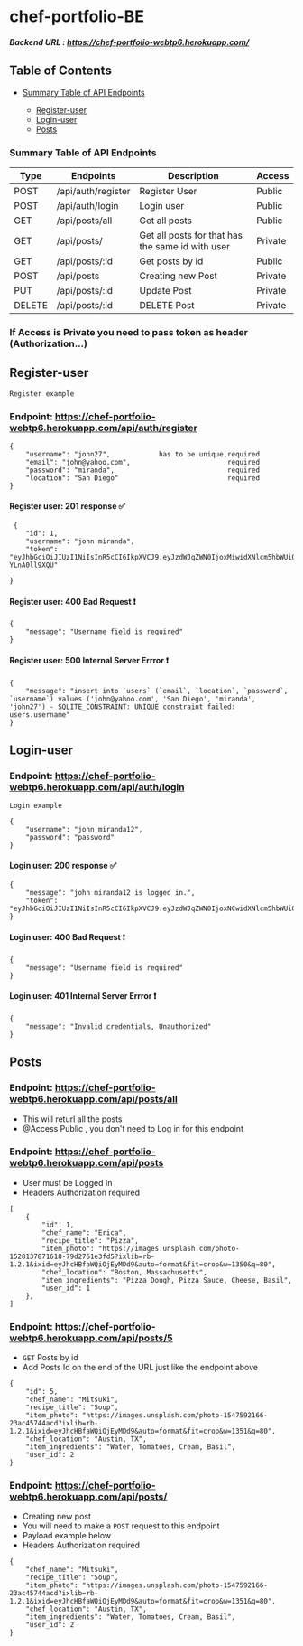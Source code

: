 # chef-portfolio-BE

##### Backend URL : https://chef-portfolio-webtp6.herokuapp.com/

## Table of Contents

- [Summary Table of API Endpoints](#summary-table-of-api-endpoints)

  - [Register-user](#register-user)
  - [Login-user](#login-user)
  - [Posts](#posts)

### Summary Table of API Endpoints

| Type   | Endpoints          | Description                                      | Access  |
| ------ | ------------------ | ------------------------------------------------ | ------- |
| POST   | /api/auth/register | Register User                                    | Public  |
| POST   | /api/auth/login    | Login user                                       | Public  |
| GET    | /api/posts/all     | Get all posts                                    | Public  |
| GET    | /api/posts/        | Get all posts for that has the same id with user | Private |
| GET    | /api/posts/:id     | Get posts by id                                  | Public  |
| POST   | /api/posts         | Creating new Post                                | Private |
| PUT    | /api/posts/:id     | Update Post                                      | Private |
| DELETE | /api/posts/:id     | DELETE Post                                      | Private |

### If Access is Private you need to pass token as header (Authorization...)

## Register-user

`Register example`

### Endpoint: https://chef-portfolio-webtp6.herokuapp.com/api/auth/register

```
{
    "username": "john27",            has to be unique,required
    "email": "john@yahoo.com",                        required
    "password": "miranda",                            required
    "location": "San Diego"                           required
}

```

#### Register user: 201 response ✅

```
 {
    "id": 1,
    "username": "john miranda",
    "token": "eyJhbGciOiJIUzI1NiIsInR5cCI6IkpXVCJ9.eyJzdWJqZWN0IjoxMiwidXNlcm5hbWUiOiJqb2huIG1pcmFuZGEiLCJpYXQiOjE1NjM3NzA5MjgsImV4cCI6MTU2Mzg1NzMyOH0.6NS1ABm8VY0iu0ltLPjpGNlIxWQWaU3-YLnA0ll9XQU"

}
```

#### Register user: 400 Bad Request ❗️

```
{
    "message": "Username field is required"
}
```

#### Register user: 500 Internal Server Errror ❗️

```
{
    "message": "insert into `users` (`email`, `location`, `password`, `username`) values ('john@yahoo.com', 'San Diego', 'miranda', 'john27') - SQLITE_CONSTRAINT: UNIQUE constraint failed: users.username"
}
```

## Login-user

### Endpoint: https://chef-portfolio-webtp6.herokuapp.com/api/auth/login

`Login example`

```
{
    "username": "john miranda12",
    "password": "password"
}

```

#### Login user: 200 response ✅

```
{
    "message": "john miranda12 is logged in.",
    "token": "eyJhbGciOiJIUzI1NiIsInR5cCI6IkpXVCJ9.eyJzdWJqZWN0IjoxNCwidXNlcm5hbWUiOiJqb2huIG1pcmFuZGExMiIsImlhdCI6MTU2Mzc3MTM2MiwiZXhwIjoxNTYzODU3NzYyfQ.Vp1_TX_iBL9YPQ0kEPa8dzdQFcdXg8snDfbYND9RF8k"
}
```

#### Login user: 400 Bad Request ❗️

```
{
    "message": "Username field is required"
}
```

#### Login user: 401 Internal Server Errror ❗️

```
{
    "message": "Invalid credentials, Unauthorized"
}
```

## Posts

### Endpoint: https://chef-portfolio-webtp6.herokuapp.com/api/posts/all

- This will returl all the posts
- @Access Public , you don't need to Log in for this endpoint

### Endpoint: https://chef-portfolio-webtp6.herokuapp.com/api/posts

- User must be Logged In
- Headers Authorization required

```
[
    {
        "id": 1,
        "chef_name": "Erica",
        "recipe_title": "Pizza",
        "item_photo": "https://images.unsplash.com/photo-1528137871618-79d2761e3fd5?ixlib=rb-1.2.1&ixid=eyJhcHBfaWQiOjEyMDd9&auto=format&fit=crop&w=1350&q=80",
        "chef_location": "Boston, Massachusetts",
        "item_ingredients": "Pizza Dough, Pizza Sauce, Cheese, Basil",
        "user_id": 1
    },
]

```

### Endpoint: https://chef-portfolio-webtp6.herokuapp.com/api/posts/5

- `GET` Posts by id
- Add Posts Id on the end of the URL just like the endpoint above

```
{
    "id": 5,
    "chef_name": "Mitsuki",
    "recipe_title": "Soup",
    "item_photo": "https://images.unsplash.com/photo-1547592166-23ac45744acd?ixlib=rb-1.2.1&ixid=eyJhcHBfaWQiOjEyMDd9&auto=format&fit=crop&w=1351&q=80",
    "chef_location": "Austin, TX",
    "item_ingredients": "Water, Tomatoes, Cream, Basil",
    "user_id": 2
}

```

### Endpoint: https://chef-portfolio-webtp6.herokuapp.com/api/posts/

- Creating new post
- You will need to make a `POST` request to this endpoint
- Payload example below
- Headers Authorization required

```
{
    "chef_name": "Mitsuki",
    "recipe_title": "Soup",
    "item_photo": "https://images.unsplash.com/photo-1547592166-23ac45744acd?ixlib=rb-1.2.1&ixid=eyJhcHBfaWQiOjEyMDd9&auto=format&fit=crop&w=1351&q=80",
    "chef_location": "Austin, TX",
    "item_ingredients": "Water, Tomatoes, Cream, Basil",
    "user_id": 2
}

```

